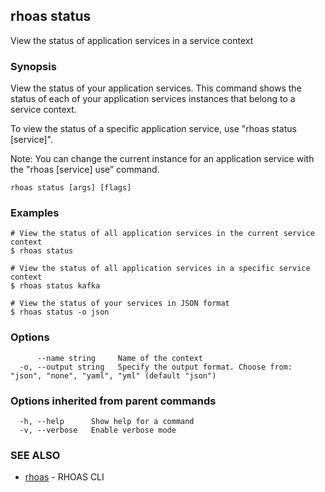 ## rhoas status

View the status of application services in a service context

### Synopsis

View the status of your application services. This command shows the status of each of your application services instances that belong to a service context.

To view the status of a specific application service, use "rhoas status [service]".

Note: You can change the current instance for an application service with the "rhoas [service] use” command.


```
rhoas status [args] [flags]
```

### Examples

```
# View the status of all application services in the current service context
$ rhoas status

# View the status of all application services in a specific service context
$ rhoas status kafka

# View the status of your services in JSON format
$ rhoas status -o json

```

### Options

```
      --name string     Name of the context
  -o, --output string   Specify the output format. Choose from: "json", "none", "yaml", "yml" (default "json")
```

### Options inherited from parent commands

```
  -h, --help      Show help for a command
  -v, --verbose   Enable verbose mode
```

### SEE ALSO

* [rhoas](rhoas.md)	 - RHOAS CLI

